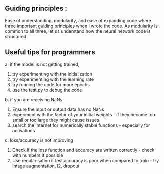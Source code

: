## Guiding principles : 
Ease of understanding, modularity, and ease of expanding code where three important guiding principles when I wrote the code.
As modularity is common to all three, let us understand how the neural network code is structured.


## Useful tips for programmers 
a. if the model is not getting trained,
1. try experimenting with the initialization
2. try experimenting with the learning rate
3. try running the code for more epochs
4. use the test.py to debug the code

b. if you are receiving NaNs
1. Ensure the input or output data has no NaNs
2. experiment with the factor of your initial weights - if they become too small or too large they might cause issues
3. search the internet for numerically stable functions - especially for activations

c. loss/accuracy is not improving
1. Check if the loss function and accuracy are written correctly - check with numbers if possible
2. Use regularisation if test accuracy is poor when compared to train - try image augmentation, l2, dropout